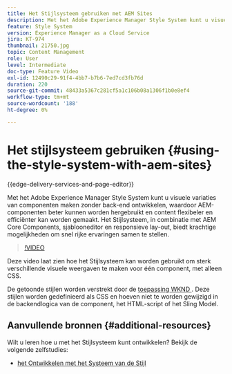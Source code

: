 ```yaml
---
title: Het Stijlsysteem gebruiken met AEM Sites
description: Met het Adobe Experience Manager Style System kunt u visuele variaties van componenten maken zonder back-end ontwikkelen, waardoor AEM-componenten beter kunnen worden hergebruikt en content flexibeler en efficiënter kan worden gemaakt. Het Stijlsysteem, in combinatie met AEM Core Components, sjablooneditor en responsieve lay-out, biedt krachtige mogelijkheden om snel rijke ervaringen samen te stellen.
feature: Style System
version: Experience Manager as a Cloud Service
jira: KT-974
thumbnail: 21750.jpg
topic: Content Management
role: User
level: Intermediate
doc-type: Feature Video
exl-id: 12490c29-91f4-4bb7-b7b6-7ed7cd3fb76d
duration: 220
source-git-commit: 48433a5367c281cf5a1c106b08a1306f1b0e8ef4
workflow-type: tm+mt
source-wordcount: '188'
ht-degree: 0%

---
```


# Het stijlsysteem gebruiken {#using-the-style-system-with-aem-sites}

{{edge-delivery-services-and-page-editor}}

Met het Adobe Experience Manager Style System kunt u visuele variaties van componenten maken zonder back-end ontwikkelen, waardoor AEM-componenten beter kunnen worden hergebruikt en content flexibeler en efficiënter kan worden gemaakt. Het Stijlsysteem, in combinatie met AEM Core Components, sjablooneditor en responsieve lay-out, biedt krachtige mogelijkheden om snel rijke ervaringen samen te stellen.

>[!VIDEO](https://video.tv.adobe.com/v/21750?quality=12&learn=on)

Deze video laat zien hoe het Stijlsysteem kan worden gebruikt om sterk verschillende visuele weergaven te maken voor één component, met alleen CSS.

De getoonde stijlen worden verstrekt door de [ toepassing WKND ](https://github.com/adobe/aem-guides-wknd). Deze stijlen worden gedefinieerd als CSS en hoeven niet te worden gewijzigd in de backendlogica van de component, het HTML-script of het Sling Model.

## Aanvullende bronnen {#additional-resources}

Wilt u leren hoe u met het Stijlsysteem kunt ontwikkelen? Bekijk de volgende zelfstudies:

* [ het Ontwikkelen met het Systeem van de Stijl ](https://experienceleague.adobe.com/docs/experience-manager-learn/getting-started-wknd-tutorial-develop/style-system.html?lang=nl-NL)
